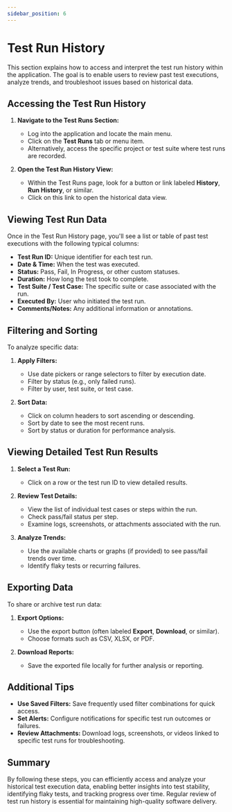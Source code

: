```yaml
---
sidebar_position: 6
---
```


# Test Run History

This section explains how to access and interpret the test run history within the application. The goal is to enable users to review past test executions, analyze trends, and troubleshoot issues based on historical data.

## Accessing the Test Run History

1. **Navigate to the Test Runs Section:**
   - Log into the application and locate the main menu.
   - Click on the **Test Runs** tab or menu item.
   - Alternatively, access the specific project or test suite where test runs are recorded.

2. **Open the Test Run History View:**
   - Within the Test Runs page, look for a button or link labeled **History**, **Run History**, or similar.
   - Click on this link to open the historical data view.

## Viewing Test Run Data

Once in the Test Run History page, you'll see a list or table of past test executions with the following typical columns:

- **Test Run ID:** Unique identifier for each test run.
- **Date & Time:** When the test was executed.
- **Status:** Pass, Fail, In Progress, or other custom statuses.
- **Duration:** How long the test took to complete.
- **Test Suite / Test Case:** The specific suite or case associated with the run.
- **Executed By:** User who initiated the test run.
- **Comments/Notes:** Any additional information or annotations.

## Filtering and Sorting

To analyze specific data:

1. **Apply Filters:**
   - Use date pickers or range selectors to filter by execution date.
   - Filter by status (e.g., only failed runs).
   - Filter by user, test suite, or test case.

2. **Sort Data:**
   - Click on column headers to sort ascending or descending.
   - Sort by date to see the most recent runs.
   - Sort by status or duration for performance analysis.

## Viewing Detailed Test Run Results

1. **Select a Test Run:**
   - Click on a row or the test run ID to view detailed results.
   
2. **Review Test Details:**
   - View the list of individual test cases or steps within the run.
   - Check pass/fail status per step.
   - Examine logs, screenshots, or attachments associated with the run.

3. **Analyze Trends:**
   - Use the available charts or graphs (if provided) to see pass/fail trends over time.
   - Identify flaky tests or recurring failures.

## Exporting Data

To share or archive test run data:

1. **Export Options:**
   - Use the export button (often labeled **Export**, **Download**, or similar).
   - Choose formats such as CSV, XLSX, or PDF.

2. **Download Reports:**
   - Save the exported file locally for further analysis or reporting.

## Additional Tips

- **Use Saved Filters:** Save frequently used filter combinations for quick access.
- **Set Alerts:** Configure notifications for specific test run outcomes or failures.
- **Review Attachments:** Download logs, screenshots, or videos linked to specific test runs for troubleshooting.

## Summary

By following these steps, you can efficiently access and analyze your historical test execution data, enabling better insights into test stability, identifying flaky tests, and tracking progress over time. Regular review of test run history is essential for maintaining high-quality software delivery.